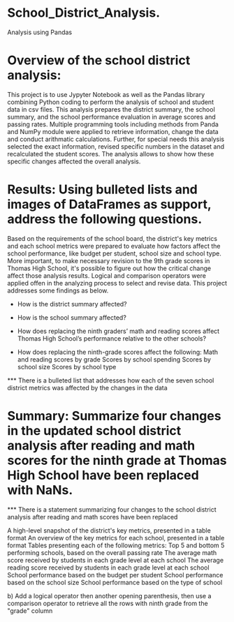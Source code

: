 # School_District_Analysis.
Analysis using Pandas

# Overview of the school district analysis: 
This project is to use Jypyter Notebook as well as the Pandas library combining Python coding to perform the analysis of school and student data in csv files. This analysis prepares the district summary, the school summary, and the school performance evaluation in average scores and passing rates. Multiple programming tools including methods from Panda and NumPy module were applied to retrieve information, change the data and conduct arithmatic calculations. Further, for special needs this analysis selected the exact information, revised specific numbers in the dataset and recalculated the student scores. The analysis allows to show how these specific changes affected the overall analysis.

# Results: Using bulleted lists and images of DataFrames as support, address the following questions.
Based on the requirements of the school board, the district's key metrics and each school metrics were prepared to evaluate how factors affect the school performance, like budget per student, school size and school type. More important, to make necessary revision to the 9th grade scores in Thomas High School, it's possible to figure out how the critical change affect those analysis results. Logical and comparison operators were applied offen in the analyzing process to select and revise data. This project addresses some findings as below.

- How is the district summary affected?


- How is the school summary affected?


- How does replacing the ninth graders’ math and reading scores affect Thomas High School’s performance relative to the other schools?

- How does replacing the ninth-grade scores affect the following:
    Math and reading scores by grade
    Scores by school spending
    Scores by school size
    Scores by school type

*** There is a bulleted list that addresses how each of the seven school district metrics was affected by the changes in the data 


# Summary: Summarize four changes in the updated school district analysis after reading and math scores for the ninth grade at Thomas High School have been replaced with NaNs.
*** There is a statement summarizing four changes to the school district analysis after reading and math scores have been replaced 




A high-level snapshot of the district's key metrics, presented in a table format
An overview of the key metrics for each school, presented in a table format
Tables presenting each of the following metrics:
Top 5 and bottom 5 performing schools, based on the overall passing rate
The average math score received by students in each grade level at each school
The average reading score received by students in each grade level at each school
School performance based on the budget per student
School performance based on the school size 
School performance based on the type of school


b) Add a logical operator then another opening parenthesis, then use a comparison operator to retrieve all the rows with ninth grade from the "grade" column 